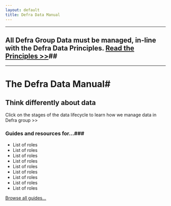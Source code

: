 ```yaml
---
layout: default
title: Defra Data Manual
---
```


***

## All Defra Group Data must be managed, in-line with the Defra Data Principles. [Read the Principles >>](/DDM/principles/principles)##

***
# The Defra Data Manual#

## Think differently about data
Click on the stages of the data lifecycle to learn how we manage data in Defra group >>

### Guides and resources for…###

* List of roles
* List of roles
* List of roles
* List of roles
* List of roles
* List of roles
* List of roles
* List of roles
* List of roles

[Browse all guides…](/DDM/guides/guides)


